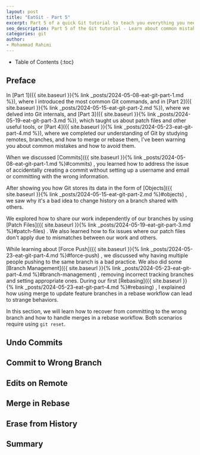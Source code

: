 ```yaml
---
layout: post
title: "EatGit - Part 5"
excerpt: Part 5 of a quick Git tutorial to teach you everything you need to know.
seo_description: Part 5 of the Git tutorial - Learn about common mistakes and how you can recover from them.
categories: git
author:
- Mohammad Rahimi
---
```


* Table of Contents
{:toc}

## Preface

In [Part 1]({{ site.baseurl }}{% link _posts/2024-05-08-eat-git-part-1.md %}),
where I introduced the most common Git commands, and in
[Part 2]({{ site.baseurl }}{% link _posts/2024-05-15-eat-git-part-2.md %}),
where we delved into Git internals, and
[Part 3]({{ site.baseurl }}{% link _posts/2024-05-19-eat-git-part-3.md %}),
which taught us about patch files and other useful tools, or
[Part 4]({{ site.baseurl }}{% link _posts/2024-05-23-eat-git-part-4.md %}), where
we completed our understanding of Git by studying remotes, branches, and how to
merge or rebase them, I've been warning you about common mistakes and how to
avoid them.

When we discussed
[Commits]({{ site.baseurl }}{% link _posts/2024-05-08-eat-git-part-1.md %}#commits)
, you learned how to address the issue of accidentally creating a commit without
setting up a username and email or committing with the wrong information.

After showing you how Git stores its data in the form of
[Objects]({{ site.baseurl }}{% link _posts/2024-05-15-eat-git-part-2.md %}#objects)
, we saw why it's a bad idea to change history on a branch shared with others.

We explored how to share our work independently of our branches by using
[Patch Files]({{ site.baseurl }}{% link _posts/2024-05-19-eat-git-part-3.md %}#patch-files)
. We also learned how to fix issues where our patch files don't apply due to
mismatches between our work and others.

While learning about
[Force Push]({{ site.baseurl }}{% link _posts/2024-05-23-eat-git-part-4.md %}#force-push)
, we discussed why having multiple people pushing to the same branch is a bad
practice. We also did some
[Branch Management]({{ site.baseurl }}{% link _posts/2024-05-23-eat-git-part-4.md %}#branch-management)
, removing incorrect tracking branches and setting appropriate ones. During our
first [Rebasing]({{ site.baseurl }}{% link _posts/2024-05-23-eat-git-part-4.md %}#rebasing)
, I explained how using merge to update feature branches in a rebase workflow
can lead to strange behaviors.

In this section, we will learn how to recover from committing to the wrong
branch and how to handle merges in a rebase workflow. Both scenarios require
using `git reset`.

## Undo Commits

## Commit to Wrong Branch

## Edits on Remote

## Merge in Rebase

## Erase from History

## Summary
